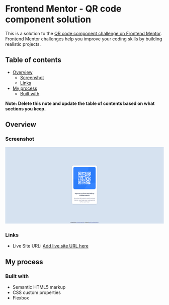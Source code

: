 # Frontend Mentor - QR code component solution

This is a solution to the [QR code component challenge on Frontend Mentor](https://www.frontendmentor.io/challenges/qr-code-component-iux_sIO_H). Frontend Mentor challenges help you improve your coding skills by building realistic projects. 

## Table of contents

- [Overview](#overview)
  - [Screenshot](#screenshot)
  - [Links](#links)
- [My process](#my-process)
  - [Built with](#built-with)

**Note: Delete this note and update the table of contents based on what sections you keep.**

## Overview

### Screenshot

![](./ScreenshotChallenge.png)

### Links

- Live Site URL: [Add live site URL here](https://qr-code-component-main-sepia.vercel.app/)

## My process

### Built with

- Semantic HTML5 markup
- CSS custom properties
- Flexbox
